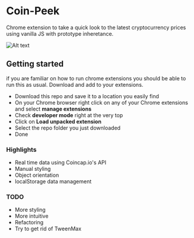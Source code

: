 # Coin-Peek
Chrome extension to take a quick look to the latest cryptocurrency prices using vanilla JS with prototype inheretance.

![Alt text](https://media.giphy.com/media/3o7aCPVG84my1I54Ry/giphy.gif "Optional title")

## Getting started
if you are familiar on how to run chrome extensions you should be able to run this as usual. Download and add to your extensions.

- Download this repo and save it to a location you easily find
- On your Chrome browser right click on any of your Chrome extensions and select **manage extensions**
- Check **developer mode** right at the very top
- Click on **Load unpacked extension**
- Select the repo folder you just downloaded
- Done

### Highlights

- Real time data using Coincap.io's API
- Manual styling
- Object orientation
- localStorage data management

### TODO

- More styling
- More intuitive
- Refactoring
- Try to get rid of TweenMax
